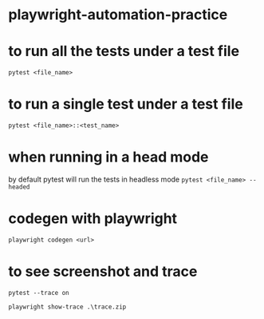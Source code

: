 # playwright-automation-practice

# to run all the tests under a test file
`pytest <file_name>`

# to run a single test under a test file
`pytest <file_name>::<test_name>`

# when running in a head mode
by default pytest will run the tests in headless mode
`pytest <file_name> --headed`

# codegen with playwright
`playwright codegen <url>`

# to see screenshot and trace
`pytest --trace on`

`playwright show-trace .\trace.zip`